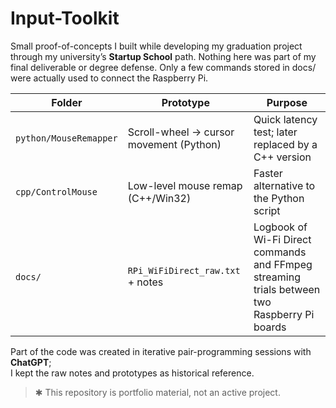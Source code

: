 # Input-Toolkit

Small proof-of-concepts I built while developing my graduation project
through my university’s **Startup School** path.
Nothing here was part of my final deliverable or degree defense.
Only a few commands stored in docs/ were actually used to connect the Raspberry Pi.

| Folder | Prototype | Purpose |
|--------|-----------|---------|
| `python/MouseRemapper` | Scroll-wheel → cursor movement (Python) | Quick latency test; later replaced by a C++ version |
| `cpp/ControlMouse`    | Low-level mouse remap (C++/Win32) | Faster alternative to the Python script |
| `docs/`               | `RPi_WiFiDirect_raw.txt` + notes | Logbook of Wi-Fi Direct commands and FFmpeg streaming trials between two Raspberry Pi boards |

Part of the code was created in iterative pair-programming sessions with **ChatGPT**;  
I kept the raw notes and prototypes as historical reference.

> ✱ This repository is portfolio material, not an active project.

